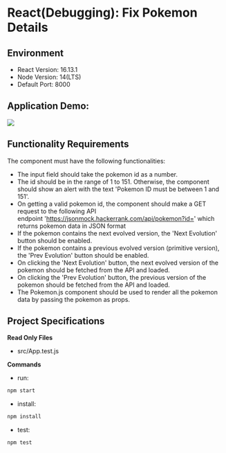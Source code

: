 # React(Debugging): Fix Pokemon Details

## Environment 

- React Version: 16.13.1
- Node Version: 14(LTS)
- Default Port: 8000

## Application Demo:

![](https://hrcdn.net/s3_pub/istreet-assets/wdDsg_eJzKv9SqT6fFM0QQ/ezgif.com-gif-maker%20(4).gif)

## Functionality Requirements

The component must have the following functionalities:

- The input field should take the pokemon id as a number.
- The id should be in the range of 1 to 151. Otherwise, the component should show an alert with the text 'Pokemon ID must be between 1 and 151'.
- On getting a valid pokemon id, the component should make a GET request to the following API endpoint 'https://jsonmock.hackerrank.com/api/pokemon?id=<id>' which returns pokemon data in JSON format
- If the pokemon contains the next evolved version, the 'Next Evolution' button should be enabled.
- If the pokemon contains a previous evolved version (primitive version), the 'Prev Evolution' button should be enabled.
- On clicking the 'Next Evolution' button, the next evolved version of the pokemon should be fetched from the API and loaded.
- On clicking the 'Prev Evolution' button, the previous version of the pokemon should be fetched from the API and loaded.
- The Pokemon.js component should be used to render all the pokemon data by passing the pokemon as props.

## Project Specifications

**Read Only Files**
- src/App.test.js

**Commands**
- run: 
```bash
npm start
```
- install: 
```bash
npm install
```
- test: 
```bash
npm test
```
